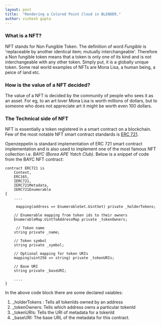 ```yaml
---
layout: post
title:  "Rendering a Colored Point Cloud in BLENDER."
author: vishesh gupta
---
```

### What is a NFT?
NFT stands for Non Fungible Token. The definition of word *Fungible* is 'replaceable by another identical item; mutually interchangeable'. Therefore a Non fungible token means that a token is only one of its kind and is not interchangeable with any other token. Simply put, it is a globally unique token. Some real world examples of NFTs are Mona Lisa, a human being, a peice of land etc.

### How is the value of a NFT decided?
The value of a NFT is decided by the community of people who sees it as an asset. For eg, to an art lover Mona Lisa is worth millions of dollars, but to someone who does not appreciate art it might be worth even 100 dollars.

### The Technical side of NFT
NFT is essentially a token registered in a smart contract on a blockchain. Few of the most notable NFT smart contract standards is [ERC 721](https://ethereum.org/en/developers/docs/standards/tokens/erc-721/). 

Openzeppelin is standard implementation of ERC 721 smart contract implementation and is also used to implement one of the most famous NFT collection i.e. *BAYC (Borea APE Yatch Club)*. Below is a snippet of code from the BAYC NFT contract:
```
contract ERC721 is
    Context,
    ERC165,
    IERC721,
    IERC721Metadata,
    IERC721Enumerable
{
    ....

     mapping(address => EnumerableSet.UintSet) private _holderTokens;

    // Enumerable mapping from token ids to their owners
    EnumerableMap.UintToAddressMap private _tokenOwners;

     // Token name
    string private _name;

    // Token symbol
    string private _symbol;

    // Optional mapping for token URIs
    mapping(uint256 => string) private _tokenURIs;

    // Base URI
    string private _baseURI;

    ....
}
```

In the above code block there are some declared vaiables:
1. _holderTokens : Tells all tokenIds owned by an address
2. _tokenOwners: Tells which address owns a particular tokenId
3. _tokenURIs: Tells the URI of metadata for a tokenId
4. _baseURI: The base URL of the metadata for this contract.


